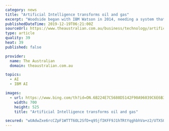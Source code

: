 ```yaml
---
category: news
title: "Artificial Intelligence transforms oil and gas"
excerpt: "Woodside began with IBM Watson in 2014, needing a system that could search 20,000 documents in the database. Having deployed a number of Watson deep AI solutions in areas such as health and safety, projects and drilling and completions, Woodside realised a broad-AI that could work across the deep solutions was necessary. Willow was developed in ..."
publishedDateTime: 2019-12-19T06:21:00Z
sourceUrl: https://www.theaustralian.com.au/business/technology/artificial-intelligence-transforms-oil-and-gas/news-story/16656b52c230118211a7d803fcdc2839
type: article
quality: 39
heat: 39
published: false

provider:
  name: The Australian
  domain: theaustralian.com.au

topics:
  - AI
  - IBM AI

images:
  - url: https://www.bing.com/th?id=ON.6B224E7C5680D5142F90A96039C6E6B3
    width: 700
    height: 525
    title: "Artificial Intelligence transforms oil and gas"

secured: "wUAdwZxe6rcCZpF1WTTT6OL2SfD+q95jfIKFF9J1hTRtYqghbhVa+z2/UTXSQLMOLV0DvheAiNJI960FsdfNjOu67UkwPJpMduoFZrPp8vEpJXQD12fGkhI29nlcFFK4/krzHZlUwKWYDbpZ+Ls9nWXmTRnLv7Atg+Ff0iBHApTSs/ftkbr/ifV/YSXO8sd9V5knLryJVJ8GmvCDGcyCOsfY/yX/xJ6LbLHs/y4yGHfM8WlVi7PNN2R2FeqVDQHD1qdNGAtgGcbvdZnjD/yoEA==;z/ueX2yY1pthASkvm1hG/w=="
---
```


